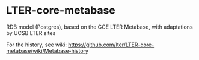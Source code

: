# LTER-core-metabase

RDB model (Postgres), based on the GCE LTER Metabase, with adaptations by UCSB LTER sites

For the history, see wiki:
https://github.com/lter/LTER-core-metabase/wiki/Metabase-history
